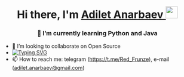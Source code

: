 <h1 align="center">
    Hi there, I'm 
    <a href="https://daniilshat.ru/" target="_blank">
      Adilet Anarbaev
    </a> 
  <img src="https://github.com/blackcater/blackcater/raw/main/images/Hi.gif" height="32"/>
</h1>
<h3 align="center">
  👀 I’m currently learning Python and Java
</h3>

- 🌱 I’m looking to collaborate on Open Source
- [![Typing SVG](https://readme-typing-svg.herokuapp.com?color=%2336BCF7&lines=I%E2%80%99m+looking+to+collaborate+on+Open+Source)](https://git.io/typing-svg)
- 📫 How to reach me: telegram (https://t.me/Red_Frunze), e-mail (adilet.anarbaev@gmail.com)
